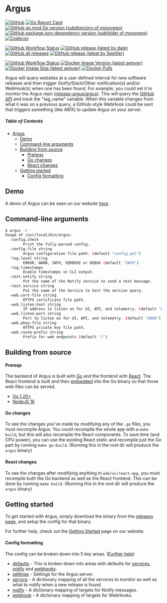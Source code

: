 # Argus

[![GitHub](https://img.shields.io/github/license/release-argus/argus)](https://github.com/release-argus/Argus/blob/master/LICENSE)
[![Go Report Card](https://goreportcard.com/badge/github.com/release-argus/Argus)](https://goreportcard.com/report/github.com/release-argus/Argus)
[![GitHub go.mod Go version (subdirectory of monorepo)](https://img.shields.io/github/go-mod/go-version/release-argus/argus?filename=go.mod)](https://go.dev/dl/)
[![GitHub package.json dependency version (subfolder of monorepo)](https://img.shields.io/github/package-json/dependency-version/release-argus/argus/react?filename=web%2Fui%2Freact-app%2Fpackage.json)](https://reactjs.org/)
[![Codecov](https://img.shields.io/codecov/c/github/release-argus/argus)](https://app.codecov.io/gh/release-argus/Argus)


[![GitHub Workflow Status](https://img.shields.io/github/actions/workflow/status/release-argus/Argus/build-binary.yml)](https://github.com/release-argus/Argus/actions/workflows/build-binary.yml)
[![GitHub release (latest by date)](https://img.shields.io/github/v/release/release-argus/argus)](https://github.com/release-argus/Argus/releases)
[![GitHub all releases](https://img.shields.io/github/downloads/release-argus/argus/total)](https://github.com/release-argus/Argus/releases)
[![GitHub release (latest by SemVer)](https://img.shields.io/github/downloads/release-argus/argus/latest/total)](https://github.com/release-argus/Argus/releases/latest)

[![GitHub Workflow Status](https://img.shields.io/github/actions/workflow/status/release-argus/Argus/build-docker.yml)](https://github.com/release-argus/Argus/actions/workflows/build-docker.yml)
[![Docker Image Version (latest semver)](https://img.shields.io/docker/v/releaseargus/argus?sort=semver)](https://hub.docker.com/r/releaseargus/argus/tags)
[![Docker Image Size (latest semver)](https://img.shields.io/docker/image-size/releaseargus/argus?sort=semver)](https://hub.docker.com/r/releaseargus/argus/tags)
[![Docker Pulls](https://img.shields.io/docker/pulls/releaseargus/argus)](https://hub.docker.com/r/releaseargus/argus)

Argus will query websites at a user defined interval for new software releases and then trigger Gotify/Slack/Other notification(s) and/or WebHook(s) when one has been found.
For example, you could set it to monitor the Argus repo ([release-argus/argus](https://github.com/release-argus/Argus)). This will query the [GitHub API](https://api.github.com/repos/release-argus/argus/releases) and track the "tag_name" variable. When this variable changes from what it was on a previous query, a GitHub-style WebHook could be sent that triggers  something (like AWX) to update Argus on your server.

##### Table of Contents

- [Argus](#argus)
  - [Demo](#demo)
  - [Command-line arguments](#command-line-arguments)
  - [Building from source](#building-from-source)
    - [Prereqs](#prereqs)
    - [Go changes](#go-changes)
    - [React changes](#react-changes)
  - [Getting started](#config-formatting)
    - [Config formatting](#getting-started)

## Demo

A demo of Argus can be seen on our website [here](https://release-argus.io/demo).

## Command-line arguments

```bash
$ argus -h
Usage of /usr/local/bin/argus:
  -config.check
        Print the fully-parsed config.
  -config.file string
        Argus configuration file path. (default "config.yml")
  -log.level string
        ERROR, WARN, INFO, VERBOSE or DEBUG (default "INFO")
  -log.timestamps
        Enable timestamps in CLI output.
  -test.notify string
        Put the name of the Notify service to send a test message.
  -test.service string
        Put the name of the Service to test the version query.
  -web.cert-file string
        HTTPS certificate file path.
  -web.listen-host string
        IP address to listen on for UI, API, and telemetry. (default "0.0.0.0")
  -web.listen-port string
        Port to listen on for UI, API, and telemetry. (default "8080")
  -web.pkey-file string
        HTTPS private key file path.
  -web.route-prefix string
        Prefix for web endpoints (default "/")
```

## Building from source

#### Prereqs

The backend of Argus is built with [Go](https://go.dev/) and the frontend with [React](https://reactjs.org/). The React frontend is built and then [embedded](https://pkg.go.dev/embed) into the Go binary so that those web files can be served.
- [Go 1.20+](https://go.dev/dl/)
- [NodeJS 16](https://nodejs.org/en/download/)

#### Go changes

To see the changes you've made by modifying any of the `.go` files, you must recompile Argus. You could recompile the whole app with a `make build`, but this will also recompile the React components. To save time (and CPU power), you can use the existing React static and recompile just the Go part by running `make go-build`. (Running this in the root dir will produce the `argus` binary)

#### React changes

To see the changes after modifying anything in `web/ui/react-app`, you must recompile both the Go backend as well as the React frontend. This can be done by running `make build`. (Running this in the root dir will produce the `argus` binary)

## Getting started

To get started with Argus, simply download the binary from the [releases page](https://github.com/release-argus/Argus/releases), and setup the config for that binary.

For further help, check out the [Getting Started](https://release-argus.io/docs/getting-started/) page on our website.

#### Config formatting

The config can be broken down into 5 key areas. ([Further help](https://release-argus.io/docs/config/))
- [defaults](https://release-argus.io/docs/config/defaults/) - This is broken down into areas with defaults for [services](https://release-argus.io/docs/config/defaults/#service-portion), [notify](https://release-argus.io/docs/config/defaults/#notify-portion) and [webhooks](https://release-argus.io/docs/config/defaults/#webhook-portion).
- [settings](https://release-argus.io/docs/config/settings/) - Settings for the Argus server.
- [service](https://release-argus.io/docs/config/service/) - A dictionary mapping of all the services to monitor as well as what to notify when a new release is found.
- [notify](https://release-argus.io/docs/config/notify/) - A dictionary mapping of targets for Notify messages.
- [webhook](https://release-argus.io/docs/config/webhook/) - A dictionary mapping of targets for WebHooks.
